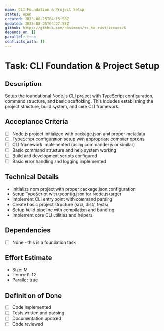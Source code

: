 ```yaml
---
name: CLI Foundation & Project Setup
status: open
created: 2025-08-25T04:15:58Z
updated: 2025-08-25T04:27:55Z
github: https://github.com/kksimons/ts-to-rust/issues/6
depends_on: []
parallel: true
conflicts_with: []
---
```


# Task: CLI Foundation & Project Setup

## Description
Setup the foundational Node.js CLI project with TypeScript configuration, command structure, and basic scaffolding. This includes establishing the project structure, build system, and core CLI framework.

## Acceptance Criteria
- [ ] Node.js project initialized with package.json and proper metadata
- [ ] TypeScript configuration setup with appropriate compiler options
- [ ] CLI framework implemented (using commander.js or similar)
- [ ] Basic command structure and help system working
- [ ] Build and development scripts configured
- [ ] Basic error handling and logging implemented

## Technical Details
- Initialize npm project with proper package.json configuration
- Setup TypeScript with tsconfig.json for Node.js target
- Implement CLI entry point with command parsing
- Create basic project structure (src/, dist/, tests/)
- Setup build pipeline with compilation and bundling
- Implement core CLI utilities and helpers

## Dependencies
- [ ] None - this is a foundation task

## Effort Estimate
- Size: M
- Hours: 8-12
- Parallel: true

## Definition of Done
- [ ] Code implemented
- [ ] Tests written and passing
- [ ] Documentation updated
- [ ] Code reviewed
